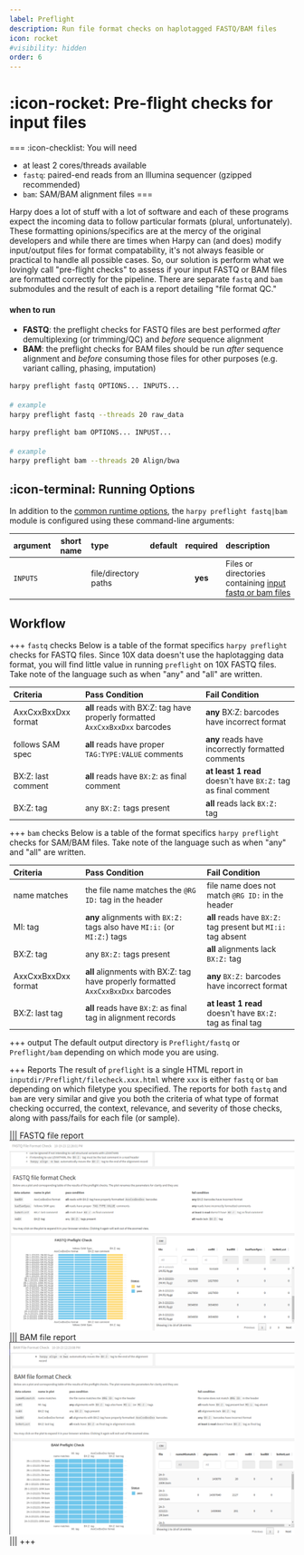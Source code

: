 ```yaml
---
label: Preflight
description: Run file format checks on haplotagged FASTQ/BAM files
icon: rocket
#visibility: hidden
order: 6
---
```


# :icon-rocket: Pre-flight checks for input files

===  :icon-checklist: You will need
- at least 2 cores/threads available
- `fastq`: paired-end reads from an Illumina sequencer (gzipped recommended)
- `bam`: SAM/BAM alignment files
===

Harpy does a lot of stuff with a lot of software and each of these programs expect the incoming data to follow particular formats (plural, unfortunately).
These formatting opinions/specifics are at the mercy of the original developers and while there are times when Harpy can (and does)
modify input/output files for format compatability, it's not always feasible or practical to handle all possible cases. So, our
solution is perform what we lovingly call "pre-flight checks" to assess if your input FASTQ or BAM files are formatted correctly
for the pipeline. There are separate `fastq` and `bam` submodules and the result of each is a report detailing "file format QC." 

#### when to run
- **FASTQ**: the preflight checks for FASTQ files are best performed _after_ demultiplexing (or trimming/QC) and _before_ sequence alignment
- **BAM**: the preflight checks for BAM files should be run _after_ sequence alignment and _before_ consuming those files for other purposes
(e.g. variant calling, phasing, imputation)


```bash fastq usage and example
harpy preflight fastq OPTIONS... INPUTS...

# example 
harpy preflight fastq --threads 20 raw_data
```

```bash bam usage and example
harpy preflight bam OPTIONS... INPUST...

# example
harpy preflight bam --threads 20 Align/bwa
```

## :icon-terminal: Running Options
In addition to the [common runtime options](/commonoptions.md), the `harpy preflight fastq|bam` module is configured using these command-line arguments:

| argument          | short name | type       | default | required | description                                                                          |
|:------------------|:----------:|:-----------|:-------:|:--------:|:-------------------------------------------------------------------------------------|
| `INPUTS`           |            | file/directory paths  |         | **yes**  | Files or directories containing [input fastq or bam files](/commonoptions.md#input-arguments)     |

## Workflow

+++ `fastq` checks
Below is a table of the format specifics `harpy preflight` checks for FASTQ files. Since 10X data doesn't use
the haplotagging data format, you will find little value in running `preflight` on 10X FASTQ files. Take note
of the language such as when "any" and "all" are written.

| Criteria | Pass Condition | Fail Condition |
|:---|:---|:---|
|AxxCxxBxxDxx format| **all** reads with BX:Z: tag have properly formatted `AxxCxxBxxDxx` barcodes | **any** BX:Z: barcodes have incorrect format|
|follows SAM spec | **all** reads have proper `TAG:TYPE:VALUE` comments | **any** reads have incorrectly formatted comments|
|BX:Z: last comment | **all** reads have `BX:Z`: as final comment| **at least 1 read** doesn't have `BX:Z:` tag as final comment|
|BX:Z: tag | any `BX:Z:` tags present | **all** reads lack `BX:Z:` tag|

+++ `bam` checks
Below is a table of the format specifics `harpy preflight` checks for SAM/BAM files. Take note
of the language such as when "any" and "all" are written.

| Criteria | Pass Condition | Fail Condition |
|:---|:---|:---|
|name matches| the file name matches the `@RG ID:` tag in the header| file name does not match `@RG ID:` in the header|
|MI: tag| **any** alignments with `BX:Z:` tags also have `MI:i:` (or `MI:Z:`) tags| **all** reads have `BX:Z:` tag present but `MI:i:` tag absent|
|BX:Z: tag| any `BX:Z:` tags present| **all** alignments lack `BX:Z:` tag|
|AxxCxxBxxDxx format| **all** alignments with BX:Z: tag have properly formatted `AxxCxxBxxDxx` barcodes| **any** `BX:Z:` barcodes have incorrect format|
|BX:Z: last tag| **all** reads have `BX:Z`: as final tag in alignment records | **at least 1 read** doesn't have `BX:Z:` tag as final tag|

+++ output
The default output directory is `Preflight/fastq` or `Preflight/bam` depending on which mode you are using.

+++ Reports
The result of `preflight` is a single HTML report in `inputdir/Preflight/filecheck.xxx.html` where `xxx` is either `fastq` or `bam`
depending on which filetype you specified. The reports for both `fastq` and `bam` are very similar and give you both the
criteria of what type of format checking occurred, the context, relevance, and severity of those checks, along with pass/fails for each
file (or sample).

||| FASTQ file report
![Preflight/filecheck.fastq.html](/static/report_preflightfastq.png)
||| BAM file report
![Preflight/filecheck.bam.html](/static/report_preflightbam.png)
|||
+++